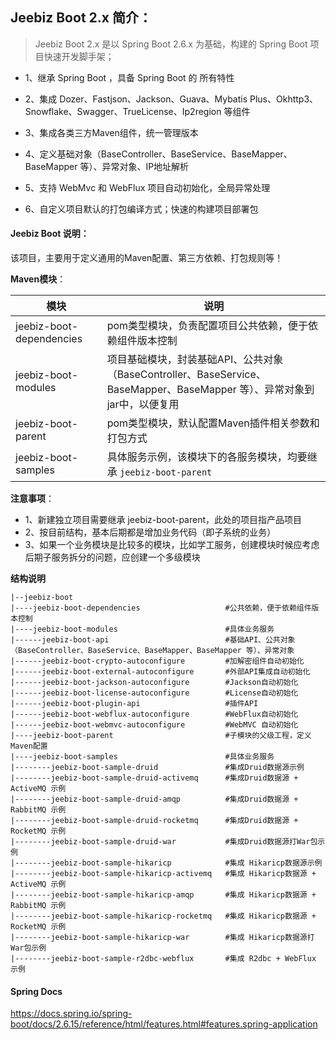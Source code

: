 ## Jeebiz Boot 2.x 简介：

> Jeebiz Boot 2.x 是以 Spring Boot 2.6.x 为基础，构建的 Spring Boot 项目快速开发脚手架；

- 1、继承 Spring Boot ，具备 Spring Boot 的 所有特性

- 2、集成 Dozer、Fastjson、Jackson、Guava、Mybatis Plus、Okhttp3、Snowflake、Swagger、TrueLicense、Ip2region 等组件

- 3、集成各类三方Maven组件，统一管理版本

- 4、定义基础对象（BaseController、BaseService、BaseMapper、BaseMapper 等）、异常对象、IP地址解析

- 5、支持 WebMvc 和 WebFlux 项目自动初始化，全局异常处理

- 6、自定义项目默认的打包编译方式；快速的构建项目部署包

#### Jeebiz Boot 说明：

该项目，主要用于定义通用的Maven配置、第三方依赖、打包规则等！

**Maven模块**：

| 模块  | 说明  |
| ------------ | ------------ |
| jeebiz-boot-dependencies | pom类型模块，负责配置项目公共依赖，便于依赖组件版本控制  |
| jeebiz-boot-modules  |  项目基础模块，封装基础API、公共对象（BaseController、BaseService、BaseMapper、BaseMapper 等）、异常对象到jar中，以便复用 |
| jeebiz-boot-parent  | pom类型模块，默认配置Maven插件相关参数和打包方式 |
| jeebiz-boot-samples  |  具体服务示例，该模块下的各服务模块，均要继承 `jeebiz-boot-parent` |

**注意事项**：

- 1、新建独立项目需要继承 jeebiz-boot-parent，此处的项目指产品项目
- 2、按目前结构，基本后期都是增加业务代码（即子系统的业务）
- 3、如果一个业务模块是比较多的模块，比如学工服务，创建模块时候应考虑后期子服务拆分的问题，应创建一个多级模块

**结构说明**

```
|--jeebiz-boot
|----jeebiz-boot-dependencies		            #公共依赖，便于依赖组件版本控制
|----jeebiz-boot-modules			            #具体业务服务
|------jeebiz-boot-api				            #基础API、公共对象（BaseController、BaseService、BaseMapper、BaseMapper 等）、异常对象
|------jeebiz-boot-crypto-autoconfigure	        #加解密组件自动初始化
|------jeebiz-boot-external-autoconfigure	    #外部API集成自动初始化
|------jeebiz-boot-jackson-autoconfigure	    #Jackson自动初始化
|------jeebiz-boot-license-autoconfigure        #License自动初始化
|------jeebiz-boot-plugin-api                   #插件API
|------jeebiz-boot-webflux-autoconfigure	    #WebFlux自动初始化
|------jeebiz-boot-webmvc-autoconfigure	        #WebMVC 自动初始化
|----jeebiz-boot-parent			                #子模块的父级工程，定义Maven配置
|----jeebiz-boot-samples				        #具体业务服务
|--------jeebiz-boot-sample-druid		        #集成Druid数据源示例
|--------jeebiz-boot-sample-druid-activemq	    #集成Druid数据源 + ActiveMQ 示例
|--------jeebiz-boot-sample-druid-amqp		    #集成Druid数据源 + RabbitMQ 示例
|--------jeebiz-boot-sample-druid-rocketmq	    #集成Druid数据源 + RocketMQ 示例
|--------jeebiz-boot-sample-druid-war		    #集成Druid数据源打War包示例
|--------jeebiz-boot-sample-hikaricp		    #集成 Hikaricp数据源示例
|--------jeebiz-boot-sample-hikaricp-activemq	#集成 Hikaricp数据源 + ActiveMQ 示例
|--------jeebiz-boot-sample-hikaricp-amqp		#集成 Hikaricp数据源 + RabbitMQ 示例
|--------jeebiz-boot-sample-hikaricp-rocketmq	#集成 Hikaricp数据源 + RocketMQ 示例
|--------jeebiz-boot-sample-hikaricp-war		#集成 Hikaricp数据源打War包示例
|--------jeebiz-boot-sample-r2dbc-webflux	    #集成 R2dbc + WebFlux 示例
```

#### Spring Docs
https://docs.spring.io/spring-boot/docs/2.6.15/reference/html/features.html#features.spring-application